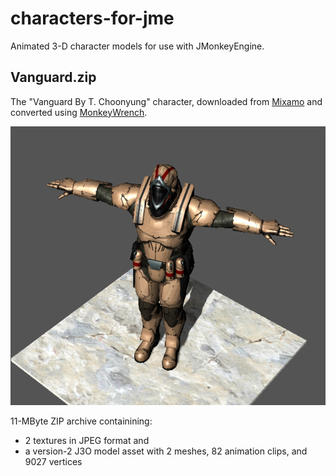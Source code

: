 # characters-for-jme
Animated 3-D character models for use with JMonkeyEngine.


## Vanguard.zip

The "Vanguard By T. Choonyung" character,
downloaded from [Mixamo] and converted using [MonkeyWrench].

![screenshot](screenshots/Vanguard.png)

11-MByte ZIP archive containining:
+ 2 textures in JPEG format and
+ a version-2 J3O model asset with 2 meshes, 82 animation clips, and 9027 vertices


[mixamo]: https://www.mixamo.com "Mixamo.com website"
[monkeywrench]: https://github.com/stephengold/MonkeyWrench "MonkeyWrench Project"
